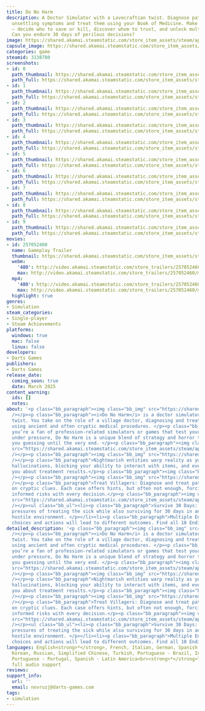 ```yaml
---
title: Do No Harm
description: A Doctor Simulator with a Lovecraftian twist. Diagnose patients by analyzing
  unsettling symptoms and treat them using your Book of Medicine. Make moral choices
  — decide who to save or kill, discover whom to trust, and unlock multiple endings!
  Can you endure 30 days of perilous decisions?
image: https://shared.akamai.steamstatic.com/store_item_assets/steam/apps/3138780/header.jpg?t=1732603419
capsule_image: https://shared.akamai.steamstatic.com/store_item_assets/steam/apps/3138780/bed74d87b87708250641c61868460e01d3e2f9b5/capsule_231x87.jpg?t=1732603419
categories: game
steamid: 3138780
screenshots:
- id: 0
  path_thumbnail: https://shared.akamai.steamstatic.com/store_item_assets/steam/apps/3138780/ss_04bb275eeb35e827156a31b6b16c542a45b97284.600x338.jpg?t=1732603419
  path_full: https://shared.akamai.steamstatic.com/store_item_assets/steam/apps/3138780/ss_04bb275eeb35e827156a31b6b16c542a45b97284.1920x1080.jpg?t=1732603419
- id: 1
  path_thumbnail: https://shared.akamai.steamstatic.com/store_item_assets/steam/apps/3138780/ss_d632ba2075939571321bcef0dcecb2b7ece08642.600x338.jpg?t=1732603419
  path_full: https://shared.akamai.steamstatic.com/store_item_assets/steam/apps/3138780/ss_d632ba2075939571321bcef0dcecb2b7ece08642.1920x1080.jpg?t=1732603419
- id: 2
  path_thumbnail: https://shared.akamai.steamstatic.com/store_item_assets/steam/apps/3138780/ss_0ae5f1ea25aeaf7df0e8acee90eec327dd718c8f.600x338.jpg?t=1732603419
  path_full: https://shared.akamai.steamstatic.com/store_item_assets/steam/apps/3138780/ss_0ae5f1ea25aeaf7df0e8acee90eec327dd718c8f.1920x1080.jpg?t=1732603419
- id: 3
  path_thumbnail: https://shared.akamai.steamstatic.com/store_item_assets/steam/apps/3138780/ss_bdb1273b6e529850c589cc0bcc5004b22b167b7c.600x338.jpg?t=1732603419
  path_full: https://shared.akamai.steamstatic.com/store_item_assets/steam/apps/3138780/ss_bdb1273b6e529850c589cc0bcc5004b22b167b7c.1920x1080.jpg?t=1732603419
- id: 4
  path_thumbnail: https://shared.akamai.steamstatic.com/store_item_assets/steam/apps/3138780/ss_6318c32fc842d21db212bbde6db035f5479df047.600x338.jpg?t=1732603419
  path_full: https://shared.akamai.steamstatic.com/store_item_assets/steam/apps/3138780/ss_6318c32fc842d21db212bbde6db035f5479df047.1920x1080.jpg?t=1732603419
- id: 5
  path_thumbnail: https://shared.akamai.steamstatic.com/store_item_assets/steam/apps/3138780/ss_c71bb93b67e629cf8cd195a7cf3de29d5673504d.600x338.jpg?t=1732603419
  path_full: https://shared.akamai.steamstatic.com/store_item_assets/steam/apps/3138780/ss_c71bb93b67e629cf8cd195a7cf3de29d5673504d.1920x1080.jpg?t=1732603419
- id: 6
  path_thumbnail: https://shared.akamai.steamstatic.com/store_item_assets/steam/apps/3138780/ss_3739bfe8228a429de5709a6365edeb78fb3c36bc.600x338.jpg?t=1732603419
  path_full: https://shared.akamai.steamstatic.com/store_item_assets/steam/apps/3138780/ss_3739bfe8228a429de5709a6365edeb78fb3c36bc.1920x1080.jpg?t=1732603419
- id: 7
  path_thumbnail: https://shared.akamai.steamstatic.com/store_item_assets/steam/apps/3138780/ss_a0b99298d8c455ec496ceced87165980116258c0.600x338.jpg?t=1732603419
  path_full: https://shared.akamai.steamstatic.com/store_item_assets/steam/apps/3138780/ss_a0b99298d8c455ec496ceced87165980116258c0.1920x1080.jpg?t=1732603419
- id: 8
  path_thumbnail: https://shared.akamai.steamstatic.com/store_item_assets/steam/apps/3138780/ss_d1b6fccdcde72f9b6e26048f1ee6abfc9027cade.600x338.jpg?t=1732603419
  path_full: https://shared.akamai.steamstatic.com/store_item_assets/steam/apps/3138780/ss_d1b6fccdcde72f9b6e26048f1ee6abfc9027cade.1920x1080.jpg?t=1732603419
- id: 9
  path_thumbnail: https://shared.akamai.steamstatic.com/store_item_assets/steam/apps/3138780/ss_e5730dc00fb70f74bc9226b946ff782b52b68495.600x338.jpg?t=1732603419
  path_full: https://shared.akamai.steamstatic.com/store_item_assets/steam/apps/3138780/ss_e5730dc00fb70f74bc9226b946ff782b52b68495.1920x1080.jpg?t=1732603419
movies:
- id: 257052460
  name: Gameplay Trailer
  thumbnail: https://shared.akamai.steamstatic.com/store_item_assets/steam/apps/257052460/movie.293x165.jpg?t=1726851768
  webm:
    '480': http://video.akamai.steamstatic.com/store_trailers/257052460/movie480_vp9.webm?t=1726851768
    max: http://video.akamai.steamstatic.com/store_trailers/257052460/movie_max_vp9.webm?t=1726851768
  mp4:
    '480': http://video.akamai.steamstatic.com/store_trailers/257052460/movie480.mp4?t=1726851768
    max: http://video.akamai.steamstatic.com/store_trailers/257052460/movie_max.mp4?t=1726851768
  highlight: true
genres:
- Simulation
steam_categories:
- Single-player
- Steam Achievements
platforms:
  windows: true
  mac: false
  linux: false
developers:
- Darts Games
publishers:
- Darts Games
release_date:
  coming_soon: true
  date: March 2025
content_warning:
  ids: []
  notes:
about: '<p class="bb_paragraph"><img class="bb_img" src="https://shared.akamai.steamstatic.com/store_item_assets/steam/apps/3138780/extras/Steam_DescriptionBanner2.png?t=1732603419"
  /></p><p class="bb_paragraph"><i>Do No Harm</i> is a doctor simulator with a Lovecraftian
  twist. You take on the role of a village doctor, diagnosing and treating patients
  using ancient and often cryptic medical procedures. </p><p class="bb_paragraph">If
  you’re a fan of profession-related simulators or games that test your decision-making
  under pressure, Do No Harm is a unique blend of strategy and horror that will keep
  you guessing until the very end. </p><p class="bb_paragraph"><img class="bb_img"
  src="https://shared.akamai.steamstatic.com/store_item_assets/steam/apps/3138780/extras/Steam_DescriptionBanner4_LovecraftianAtmosphere.png?t=1732603419"
  /></p><p class="bb_paragraph"><img class="bb_img" src="https://shared.akamai.steamstatic.com/store_item_assets/steam/apps/3138780/extras/Glitch.gif?t=1732603419"
  /></p><p class="bb_paragraph">Nightmarish entities warp reality as you play, causing
  hallucinations, blocking your ability to interact with items, and even deceiving
  you about treatment results.</p><p class="bb_paragraph"><img class="bb_img" src="https://shared.akamai.steamstatic.com/store_item_assets/steam/apps/3138780/extras/Steam_DescriptionBanner5_PuzzleDiagnosis.png?t=1732603419"
  /></p><p class="bb_paragraph"><img class="bb_img" src="https://shared.akamai.steamstatic.com/store_item_assets/steam/apps/3138780/extras/Death.gif?t=1732603419"
  /></p><p class="bb_paragraph">Treat Villagers: Diagnose and treat patients based
  on cryptic clues. Each case offers hints, but often not enough, forcing you to take
  informed risks with every decision.</p><p class="bb_paragraph"><img class="bb_img"
  src="https://shared.akamai.steamstatic.com/store_item_assets/steam/apps/3138780/extras/Steam_DescriptionBanner3.png?t=1732603419"
  /></p><ul class="bb_ul"><li><p class="bb_paragraph">Survive 30 Days: Navigate the
  pressures of treating the sick while also surviving for 30 days in an increasingly
  hostile environment. </p></li><li><p class="bb_paragraph">Multiple Endings: Your
  choices and actions will lead to different outcomes. Find all 10 Endings. </p></li></ul>'
detailed_description: '<p class="bb_paragraph"><img class="bb_img" src="https://shared.akamai.steamstatic.com/store_item_assets/steam/apps/3138780/extras/Steam_DescriptionBanner2.png?t=1732603419"
  /></p><p class="bb_paragraph"><i>Do No Harm</i> is a doctor simulator with a Lovecraftian
  twist. You take on the role of a village doctor, diagnosing and treating patients
  using ancient and often cryptic medical procedures. </p><p class="bb_paragraph">If
  you’re a fan of profession-related simulators or games that test your decision-making
  under pressure, Do No Harm is a unique blend of strategy and horror that will keep
  you guessing until the very end. </p><p class="bb_paragraph"><img class="bb_img"
  src="https://shared.akamai.steamstatic.com/store_item_assets/steam/apps/3138780/extras/Steam_DescriptionBanner4_LovecraftianAtmosphere.png?t=1732603419"
  /></p><p class="bb_paragraph"><img class="bb_img" src="https://shared.akamai.steamstatic.com/store_item_assets/steam/apps/3138780/extras/Glitch.gif?t=1732603419"
  /></p><p class="bb_paragraph">Nightmarish entities warp reality as you play, causing
  hallucinations, blocking your ability to interact with items, and even deceiving
  you about treatment results.</p><p class="bb_paragraph"><img class="bb_img" src="https://shared.akamai.steamstatic.com/store_item_assets/steam/apps/3138780/extras/Steam_DescriptionBanner5_PuzzleDiagnosis.png?t=1732603419"
  /></p><p class="bb_paragraph"><img class="bb_img" src="https://shared.akamai.steamstatic.com/store_item_assets/steam/apps/3138780/extras/Death.gif?t=1732603419"
  /></p><p class="bb_paragraph">Treat Villagers: Diagnose and treat patients based
  on cryptic clues. Each case offers hints, but often not enough, forcing you to take
  informed risks with every decision.</p><p class="bb_paragraph"><img class="bb_img"
  src="https://shared.akamai.steamstatic.com/store_item_assets/steam/apps/3138780/extras/Steam_DescriptionBanner3.png?t=1732603419"
  /></p><ul class="bb_ul"><li><p class="bb_paragraph">Survive 30 Days: Navigate the
  pressures of treating the sick while also surviving for 30 days in an increasingly
  hostile environment. </p></li><li><p class="bb_paragraph">Multiple Endings: Your
  choices and actions will lead to different outcomes. Find all 10 Endings. </p></li></ul>'
languages: English<strong>*</strong>, French, Italian, German, Spanish - Spain, Japanese,
  Korean, Russian, Simplified Chinese, Turkish, Portuguese - Brazil, Indonesian, Polish,
  Portuguese - Portugal, Spanish - Latin America<br><strong>*</strong>languages with
  full audio support
reviews:
support_info:
  url: ''
  email: novruzj@darts-games.com
tags:
- simulation
---
```


